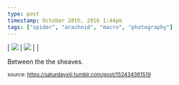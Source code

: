 ```yaml
---
type: post
timestamp: October 28th, 2016 1:44pm
tags: ["spider", "arachnid", "macro", "photography"]
---
```


| <img src="https://saturdayxiii.github.io/media/152434361519_0.jpg"/> | <img src="https://saturdayxiii.github.io/media/152434361519_1.jpg"/> |  |

Between the the sheaves.
 
  
<small>source: https://saturdayxiii.tumblr.com/post/152434361519</small>